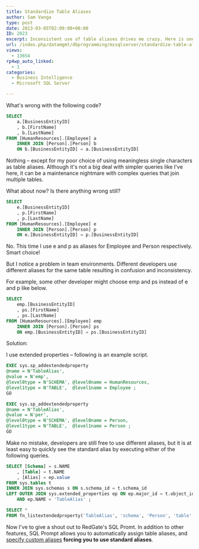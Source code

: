 ```yaml
---
title: Standardize Table Aliases
author: Sam Vanga
type: post
date: 2013-03-05T02:09:00+00:00
ID: 2023
excerpt: Inconsistent use of table aliases drives me crazy. Here is one way to standardize table aliases.
url: /index.php/datamgmt/dbprogramming/mssqlserver/standardize-table-aliases/
views:
  - 13654
rp4wp_auto_linked:
  - 1
categories:
  - Business Intelligence
  - Microsoft SQL Server

---
```

What's wrong with the following code?

```sql
SELECT 
    a.[BusinessEntityID]
    , b.[FirstName]
    , b.[LastName] 
FROM [HumanResources].[Employee] a
	INNER JOIN [Person].[Person] b
	ON b.[BusinessEntityID] = a.[BusinessEntityID]

```
Nothing – except for my poor choice of using meaningless single characters as table aliases. Although it's not a big deal with simpler queries like I've here, it can be a maintenance nightmare with complex queries that join multiple tables.

What about now? Is there anything wrong still?

```sql
SELECT 
    e.[BusinessEntityID]
    , p.[FirstName]
    , p.[LastName] 
FROM [HumanResources].[Employee] e
	INNER JOIN [Person].[Person] p
	ON e.[BusinessEntityID] = p.[BusinessEntityID]
```
No. This time I use e and p as aliases for Employee and Person respectively. Smart choice!

But I notice a problem in team environments. Different developers use different aliases for the same table resulting in confusion and inconsistency.

For example, some other developer might choose emp and ps instead of e and p like below.

```sql
SELECT 
    emp.[BusinessEntityID]
    , ps.[FirstName]
    , ps.[LastName] 
FROM [HumanResources].[Employee] emp
	INNER JOIN [Person].[Person] ps
	ON emp.[BusinessEntityID] = ps.[BusinessEntityID]

```
<span class="MT_under">Solution:</span>

I use extended properties – following is an example script.

```sql
EXEC sys.sp_addextendedproperty
@name = N'TableAlias', 
@value = N'emp', 
@level0type = N'SCHEMA', @level0name = HumanResources, 
@level1type = N'TABLE',  @level1name = Employee ;
GO

EXEC sys.sp_addextendedproperty 
@name = N'TableAlias', 
@value = N'per', 
@level0type = N'SCHEMA', @level0name = Person, 
@level1type = N'TABLE',  @level1name = Person ;
GO
```
Make no mistake, developers are still free to use different aliases, but it is at least easy to quickly see the standard alias by executing either of the following queries.

```sql
SELECT [Schema] = s.NAME
	, [Table] = t.NAME
	, [Alias] = ep.value
FROM sys.tables t
INNER JOIN sys.schemas s ON s.schema_id = t.schema_id
LEFT OUTER JOIN sys.extended_properties ep ON ep.major_id = t.object_id
	AND ep.NAME = 'TableAlias' ;

SELECT *
FROM fn_listextendedproperty('TableAlias', 'schema', 'Person', 'table', 'Address', NULL, NULL)
```
Now I've to give a shout out to RedGate's SQL Promt. In addition to other features, SQL Prompt allows you to automatically assign table aliases, and [specify custom aliases][1] **forcing you to use standard aliases**.

 [1]: http://www.red-gate.com/supportcenter/content/SQL_Prompt/help/5.3/SPT_Aliases